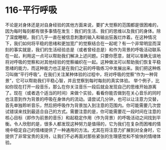 # 116-平行呼吸
不论是对身体还是对自身经验的其他方面来说，要扩大觉察的范围都是很困难的，因为每时每刻都有很多事情在发生：我们的生活、我们的思维以及我们的身体。除了深度睡眠，我们几乎一直在被信息刺激的输入和输出狂轰烂炸着。在这种情况下，我们如何将平稳的思绪和更加宽广的觉察结合在一起呢？有一个非常明显而深刻的事实就是，我们的生活经验总是（或者曾经总是）和作为背景的呼吸活动联系在一起，利用这一点可以帮助我们解决上述问题。只要你愿意，就可以准确无误地将对呼吸的觉察和对其他经验的觉察编织在一起。这种做法可以帮助我们恢复平稳思绪的能力，而这种能力也正是在我们之前的呼吸练习中发展出来。我们把这种练习叫做“平行呼吸”。在我们关注某种体验的过程中，将对呼吸的觉察“作为一种背景”，它可以帮助我们平稳心智，并且觉察到每时每刻的真实体验。
举个例子，比如你现在打开一段音乐，那么在你关注音乐一段后就会发现自己的思维开始游离了。现在（或者选个适当的时间）来做个实验，看看你能否做到在关心音乐的同时也注意到作为背景的呼吸在身体内的流动。请尝试几分钟，也可以让注意力交替，首先单独聆听音乐，然后把呼吸作为背景加入到注意的范围内。你可能需要几次尝试错误来找到最适合自己的方式。需要注意的是，你可能需要花一段时间在注意的核心目标（即作为前景的音乐）和起稳定作用（作为背景）的呼吸活动之间找到平衡。令人欣慰的是，很多人都发现这种努力是值得的，它为我们在复杂而困堆的情境中稳定自己的情绪提供了一种通用的方法。尤其在将注意力扩展到对全身时，它提供了非常宝贵的支持，让我们不必再面对那些紧张的生理感觉和不愉快的情绪体验。